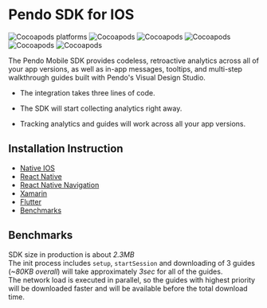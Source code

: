 # Pendo SDK for IOS 
![Cocoapods platforms](https://img.shields.io/cocoapods/p/Pendo)
![Cocoapods](https://img.shields.io/cocoapods/v/Pendo)
![Cocoapods](https://img.shields.io/badge/cocoapods-compatibale-brightgreen)
![Cocoapods](https://img.shields.io/badge/xcframework-compatibale-brightgreen)
![Cocoapods](https://img.shields.io/badge/manual%20integration-compatibale-brightgreen)
![Cocoapods](https://img.shields.io/cocoapods/l/Pendo)

The Pendo Mobile SDK provides codeless, retroactive analytics across all of your app versions, as well as in-app messages, tooltips, and multi-step walkthrough guides built with Pendo's Visual Design Studio.

* The integration takes three lines of code.

* The SDK will start collecting analytics right away.

* Tracking analytics and guides will work across all your app versions.

## Installation Instruction 
- [Native IOS](pnddocs/native.md)
- [React Native](pnddocs/react_native.md)
- [React Native Navigation](pnddocs/react_native_navigation.md)
- [Xamarin](pnddocs/xamarin.md)
- [Flutter](pnddocs/flutter.md)
- [Benchmarks](#benchmarks_anchor)


## Benchmarks
SDK size in production is about _2.3MB_<br>
The init process includes `setup`, `startSession` and downloading of 3 guides (_~80KB overall_) will take approximately _3sec_ for all of the guides.<br>
The network load is executed in parallel, so the guides with highest priority will be downloaded faster and will be available before the total download time.